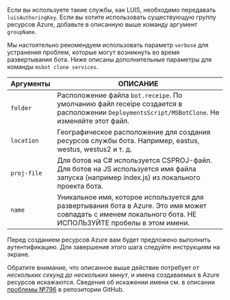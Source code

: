 Если вы используете такие службы, как LUIS, необходимо передавать `luisAuthoringKey`. Если вы хотите использовать существующую группу ресурсов Azure, добавьте в описанную выше команду аргумент `groupName`.

Мы настоятельно рекомендуем использовать параметр `verbose` для устранения проблем, которые могут возникнуть во время развертывания бота. Ниже описаны дополнительные параметры для команды `msbot clone services`.

| Аргументы    | ОПИСАНИЕ |
|--------------|-------------|
| `folder`     | Расположение файла `bot.receipe`. По умолчанию файл receipe создается в расположении `DeploymentsScript/MSBotClone`. Не изменяйте этот файл.|
| `location`   | Географическое расположение для создания ресурсов службы бота. Например, eastus, westus, westus2 и т. д.|
| `proj-file`  | Для ботов на C# используется CSPROJ-файл. Для ботов на JS используется имя файла запуска (например index.js) из локального проекта бота.|
| `name`       | Уникальное имя, которое используется для развертывания бота в Azure. Это имя может совпадать с именем локального бота. НЕ ИСПОЛЬЗУЙТЕ пробелы в этом имени.|

Перед созданием ресурсов Azure вам будет предложено выполнить аутентификацию. Для завершения этого шага следуйте инструкциям на экране.

Обратите внимание, что описанное выше действие потребует _от нескольких секунд до нескольких минут_, и имена создаваемых в Azure ресурсов искажаются. Сведения об искажении имени см. в описании [проблемы №796](https://github.com/Microsoft/botbuilder-tools/issues/796) в репозитории GitHub.
